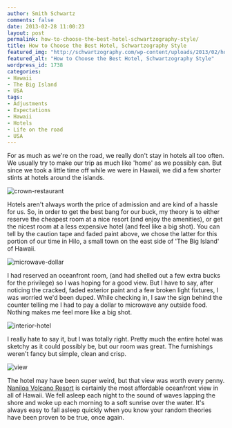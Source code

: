 ```yaml
---
author: Smith Schwartz
comments: false
date: 2013-02-28 11:00:23
layout: post
permalink: how-to-choose-the-best-hotel-schwartzography-style/
title: How to Choose the Best Hotel, Schwartzography Style
featured_img: "http://schwartzography.com/wp-content/uploads/2013/02/hotel-exterior.jpg"
featured_alt: "How to Choose the Best Hotel, Schwartzography Style"
wordpress_id: 1738
categories:
- Hawaii
- The Big Island
- USA
tags:
- Adjustments
- Expectations
- Hawaii
- Hotels
- Life on the road
- USA
---
```


For as much as we're on the road, we really don't stay in hotels all too often. We usually try to make our trip as much like 'home' as we possibly can. But since we took a little time off while we were in Hawaii, we did a few shorter stints at hotels around the islands.

![crown-restaurant](http://schwartzography.com/wp-content/uploads/2013/02/crown-restaurant.jpg)

Hotels aren't always worth the price of admission and are kind of a hassle for us. So, in order to get the best bang for our buck, my theory is to either reserve the cheapest room at a nice resort (and enjoy the amenities), or get the nicest room at a less expensive hotel (and feel like a big shot). You can tell by the caution tape and faded paint above, we chose the latter for this portion of our time in Hilo, a small town on the east side of 'The Big Island' of Hawaii.

![microwave-dollar](http://schwartzography.com/wp-content/uploads/2013/02/microwave-dollar.jpg)

I had reserved an oceanfront room, (and had shelled out a few extra bucks for the privilege) so I was hoping for a good view. But I have to say, after noticing the cracked, faded exterior paint and a few broken light fixtures, I was worried we'd been duped. While checking in, I saw the sign behind the counter telling me I had to pay a dollar to microwave any outside food. Nothing makes me feel more like a big shot.

![interior-hotel](http://schwartzography.com/wp-content/uploads/2013/02/interior-hotel.jpg)

I really hate to say it, but I was totally right. Pretty much the entire hotel was sketchy as it could possibly be, but our room was great. The furnishings weren't fancy but simple, clean and crisp.

![view](http://schwartzography.com/wp-content/uploads/2013/02/view.jpg)

The hotel may have been super weird, but that view was worth every penny. [Naniloa Volcano Resort](http://www.tripadvisor.com/Hotel_Review-g60583-d113096-Reviews-Naniloa_Volcanoes_Resort-Hilo_Island_of_Hawaii_Hawaii.html) is certainly the most affordable oceanfront view in all of Hawaii. We fell asleep each night to the sound of waves lapping the shore and woke up each morning to a soft sunrise over the water. It's always easy to fall asleep quickly when you know your random theories have been proven to be true, once again.
